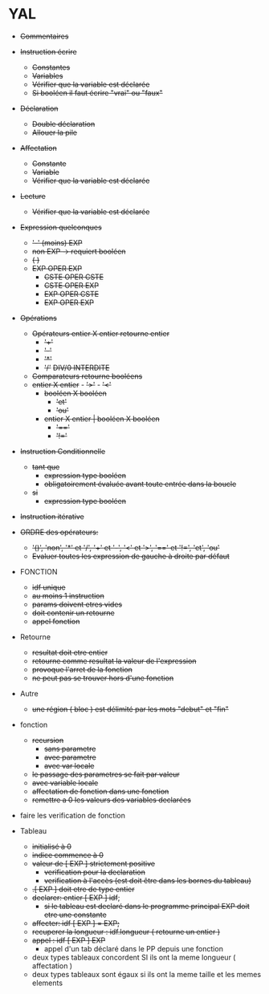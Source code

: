 # YAL

  - ~~Commentaires~~
  - ~~Instruction écrire~~
    - ~~Constantes~~
    - ~~Variables~~
    - ~~Vérifier que la variable est déclarée~~
    - ~~Si booléen il faut écrire "vrai" ou "faux"~~
  - ~~Déclaration~~
    - ~~Double déclaration~~
    - ~~Allouer la pile~~
  - ~~Affectation~~
    - ~~Constante~~
    - ~~Variable~~
    - ~~Vérifier que la variable est déclarée~~
  - ~~Lecture~~
    -  ~~Vérifier que la variable est déclarée~~  

  - ~~Expression quelconques~~
    - ~~'-' (moins) EXP~~
    - ~~non EXP -> requiert booléen~~
    - ~~( )~~
    - ~~EXP OPER EXP~~
      - ~~CSTE OPER CSTE~~
      - ~~CSTE OPER EXP~~
      - ~~EXP OPER CSTE~~
      - ~~EXP OPER EXP~~
  - ~~Opérations~~
    - ~~Opérateurs entier X entier retourne entier~~
        - ~~'+'~~
        - ~~'-'~~
        - ~~'*'~~
        - ~~'/'~~ ~~DIV/0 INTERDITE~~
    - ~~Comparateurs retourne booléens~~
    - ~~entier X entier~~
            - ~~'>'~~
            - ~~'<'~~
        - ~~booléen X booléen~~
            - ~~'et'~~
            - ~~'ou'~~
        - ~~entier X entier | booléen X booléen~~
            - ~~'=='~~
            - ~~'!='~~
  - ~~Instruction Conditionnelle~~
    - ~~tant que~~
        - ~~expression type booléen~~
        - ~~obligatoirement évaluée avant toute entrée dans la boucle~~
    - ~~si~~
        - ~~expression type booléen~~
  - ~~Instruction itérative~~
  - ~~ORDRE des opérateurs:~~
    - ~~'()', 'non', '*' et '/', '+' et '-', '<' et '>', '==' et '!=', 'et', 'ou'~~
    - ~~Evaluer toutes les expression de gauche à droite par défaut~~
   - FONCTION
     - ~~idf unique~~
     - ~~au moins 1 instruction~~
     - ~~params doivent etres vides~~
     - ~~doit contenir un retourne~~
     - ~~appel fonction~~
  - Retourne
     - ~~resultat doit etre entier~~
     - ~~retourne comme resultat la valeur de l'expression~~
     - ~~provoque l'arret de la fonction~~
     - ~~ne peut pas se trouver hors d'une fonction~~ 
   - Autre
        - ~~une région ( bloc ) est délimité par les mots "debut" et "fin"~~
        
   - fonction
        - ~~recursion~~
            - ~~sans parametre~~
            - ~~avec parametre~~
            - ~~avec var locale~~
        - ~~le passage des parametres se fait par valeur~~
        - ~~avec variable locale~~
        - ~~affectation de fonction dans une fonction~~
        - ~~remettre a 0 les valeurs des variables declarées~~
        
   - faire les verification de fonction
        
   - Tableau
        - ~~initialisé à 0~~
        - ~~indice commence à 0~~
        - ~~valeur de [ EXP ] strictement positive~~
            - ~~verification pour la declaration~~
            - ~~verification à l'accès (est doit être dans les bornes du tableau)~~
        - ~~.[ EXP ] doit etre de type entier~~
        - ~~declarer: entier [ EXP ] idf~~;
            - ~~si le tableau est declaré dans le programme principal EXP doit etre une constante~~
        - ~~affecter: idf [ EXP ] = EXP;~~
        - ~~recuperer la longueur : idf.longueur ( retourne un entier )~~
        - ~~appel : idf [ EXP ] EXP~~
            - appel d'un tab déclaré dans le PP depuis une fonction
        - deux types tableaux concordent SI ils ont la meme longueur ( affectation )
        - deux types tableaux sont égaux si ils ont la meme taille et les memes elements
        
